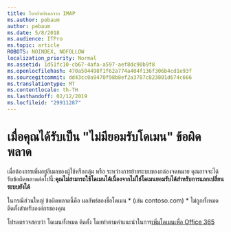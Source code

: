 ```yaml
---
title: โยกย้ายอีเมลจาก IMAP
ms.author: pebaum
author: pebaum
ms.date: 5/8/2018
ms.audience: ITPro
ms.topic: article
ROBOTS: NOINDEX, NOFOLLOW
localization_priority: Normal
ms.assetid: 1d51fc10-cb67-4afa-a597-aef8dc90b9f8
ms.openlocfilehash: 470a504498f1f62a774a404f136f306b4cd1e93f
ms.sourcegitcommit: dd43cc0a9470f98b8ef2a3787c823801d674c666
ms.translationtype: MT
ms.contentlocale: th-TH
ms.lasthandoff: 02/12/2019
ms.locfileid: "29911287"
---
```

# <a name="when-you-get-a-not-an-accepted-domain-error"></a>เมื่อคุณได้รับเป็น "ไม่มียอมรับโดเมน" ข้อผิดพลาด

เมื่อต้องการเพิ่มอยู่อีเมลของผู้ใช้หรือกลุ่ม หรือ ระหว่างการย้ายระบบของกล่องจดหมาย คุณอาจจะได้รับข้อผิดพลาดต่อไปนี้:**คุณไม่สามารถใช้โดเมนได้เนื่องจากไม่ใช่โดเมนยอมรับได้สำหรับการแลกเปลี่ยนระบบยังได้**
  
ในกรณีส่วนใหญ่ ข้อผิดพลาดนี้คือ ผลลัพธ์ของชื่อโดเมน * (เช่น contoso.com) * ไม่ถูกทั้งหมดติดตั้งสำหรับองค์กรของคุณ 
  
โปรดตรวจสอบว่า โดเมนทั้งหมด ติดตั้ง โดยทำตามคำแนะนำในการ[เพิ่มโดเมนเพื่อ Office 365](https://support.office.com/article/6383f56d-3d09-4dcb-9b41-b5f5a5efd611)
  

